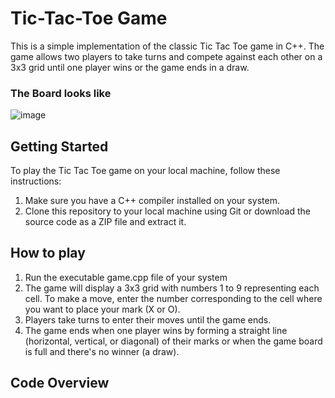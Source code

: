 # Tic-Tac-Toe Game
This is a simple implementation of the classic Tic Tac Toe game in C++. The game allows two players to take turns and compete against each other on a 3x3 grid until one player wins or the game ends in a draw.
### The Board looks like
![image](https://github.com/Sagar1290/tic-tac-toe/assets/87602892/5faabfdd-3a3b-4737-a944-a2ca672d222f)
## Getting Started
To play the Tic Tac Toe game on your local machine, follow these instructions:

  1. Make sure you have a C++ compiler installed on your system.
  2. Clone this repository to your local machine using Git or download the source code as a ZIP file and extract it.
## How to play
  1. Run the executable game.cpp file of your system
  2. The game will display a 3x3 grid with numbers 1 to 9 representing each cell. To make a move, enter the number corresponding to the cell where you want to place your mark (X or O).
  3. Players take turns to enter their moves until the game ends.
  4. The game ends when one player wins by forming a straight line (horizontal, vertical, or diagonal) of their marks or when the game board is full and there's no winner (a draw).
## Code Overview
